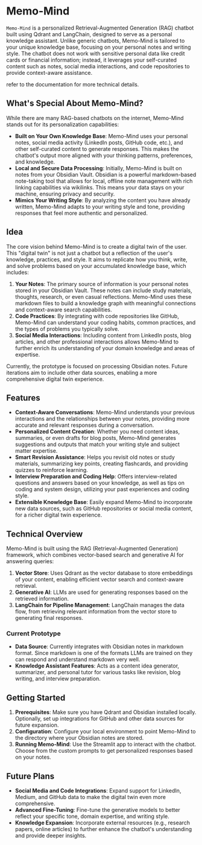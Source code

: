 # Memo-Mind

`Memo-Mind` is a personalized Retrieval-Augmented Generation (RAG) chatbot built using Qdrant and LangChain, designed to serve as a personal knowledge assistant. Unlike generic chatbots, Memo-Mind is tailored to your unique knowledge base, focusing on your personal notes and writing style. The chatbot does not work with sensitive personal data like credit cards or financial information; instead, it leverages your self-curated content such as notes, social media interactions, and code repositories to provide context-aware assistance.

refer to the documentation for more technical details.

## What's Special About Memo-Mind?

While there are many RAG-based chatbots on the internet, Memo-Mind stands out for its personalization capabilities:
- **Built on Your Own Knowledge Base**: Memo-Mind uses your personal notes, social media activity (LinkedIn posts, GitHub code, etc.), and other self-curated content to generate responses. This makes the chatbot's output more aligned with your thinking patterns, preferences, and knowledge.
- **Local and Secure Data Processing**: Initially, Memo-Mind is built on notes from your Obsidian Vault. Obsidian is a powerful markdown-based note-taking tool that allows for local, offline note management with rich linking capabilities via wikilinks. This means your data stays on your machine, ensuring privacy and security.
- **Mimics Your Writing Style**: By analyzing the content you have already written, Memo-Mind adapts to your writing style and tone, providing responses that feel more authentic and personalized.

## Idea

The core vision behind Memo-Mind is to create a digital twin of the user. This "digital twin" is not just a chatbot but a reflection of the user's knowledge, practices, and style. It aims to replicate how you think, write, and solve problems based on your accumulated knowledge base, which includes:
1. **Your Notes**: The primary source of information is your personal notes stored in your Obsidian Vault. These notes can include study materials, thoughts, research, or even casual reflections. Memo-Mind uses these markdown files to build a knowledge graph with meaningful connections and context-aware search capabilities.
2. **Code Practices**: By integrating with code repositories like GitHub, Memo-Mind can understand your coding habits, common practices, and the types of problems you typically solve.
3. **Social Media Interactions**: Including content from LinkedIn posts, blog articles, and other professional interactions allows Memo-Mind to further enrich its understanding of your domain knowledge and areas of expertise.

Currently, the prototype is focused on processing Obsidian notes. Future iterations aim to include other data sources, enabling a more comprehensive digital twin experience.

## Features

- **Context-Aware Conversations**: Memo-Mind understands your previous interactions and the relationships between your notes, providing more accurate and relevant responses during a conversation.
- **Personalized Content Creation**: Whether you need content ideas, summaries, or even drafts for blog posts, Memo-Mind generates suggestions and outputs that match your writing style and subject matter expertise.
- **Smart Revision Assistance**: Helps you revisit old notes or study materials, summarizing key points, creating flashcards, and providing quizzes to reinforce learning.
- **Interview Preparation and Coding Help**: Offers interview-related questions and answers based on your knowledge, as well as tips on coding and system design, utilizing your past experiences and coding style.
- **Extensible Knowledge Base**: Easily expand Memo-Mind to incorporate new data sources, such as GitHub repositories or social media content, for a richer digital twin experience.

## Technical Overview

Memo-Mind is built using the RAG (Retrieval-Augmented Generation) framework, which combines vector-based search and generative AI for answering queries:
1. **Vector Store**: Uses Qdrant as the vector database to store embeddings of your content, enabling efficient vector search and context-aware retrieval.
2. **Generative AI**: LLMs are used for generating responses based on the retrieved information.
3. **LangChain for Pipeline Management**: LangChain manages the data flow, from retrieving relevant information from the vector store to generating final responses.

### Current Prototype

- **Data Source**: Currently integrates with Obsidian notes in markdown format. Since markdown is one of the formats LLMs are trained on they can respond and understand markdown very well. 
- **Knowledge Assistant Features**: Acts as a content idea generator, summarizer, and personal tutor for various tasks like revision, blog writing, and interview preparation.

## Getting Started

1. **Prerequisites**: Make sure you have Qdrant and Obsidian installed locally. Optionally, set up integrations for GitHub and other data sources for future expansion.
2. **Configuration**: Configure your local environment to point Memo-Mind to the directory where your Obsidian notes are stored.
3. **Running Memo-Mind**: Use the Streamlit app to interact with the chatbot. Choose from the custom prompts to get personalized responses based on your notes.


## Future Plans

- **Social Media and Code Integrations**: Expand support for LinkedIn, Medium, and GitHub data to make the digital twin even more comprehensive.
- **Advanced Fine-Tuning**: Fine-tune the generative models to better reflect your specific tone, domain expertise, and writing style.
- **Knowledge Expansion**: Incorporate external resources (e.g., research papers, online articles) to further enhance the chatbot's understanding and provide deeper insights.
